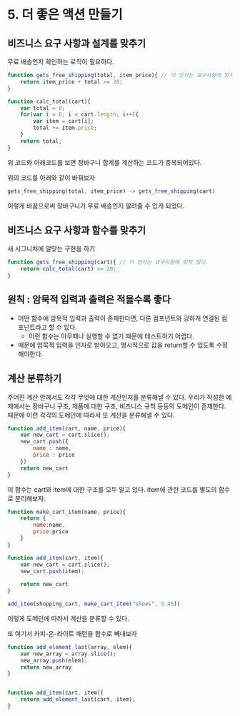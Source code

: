 # 5. 더 좋은 액션 만들기 


## 비즈니스 요구 사항과 설계를 맞추기 

무료 배송인지 확인하는 로직이 필요하다. 

```javascript
function gets_free_shipping(total, item_price){ // 이 인자는 요구사항에 맞지 않다.
	return item_price + total >= 20;
}
```


```javascript
function calc_total(cart){
	var total = 0;
	for(var i = 0; i < cart.length; i++){
		var item = cart[i];
		total += item.price;
	}
	return total; 
}
```

위 코드와 아래코드를 보면 장바구니 합계를 계산하는 코드가 중복되어있다. 

위의 코드를 아래와 같이 바꿔보자
```javascript
gets_free_shipping(total, item_price) -> gets_free_shipping(cart)
```
이렇게 바꿈으로써 장바구니가 무료 배송인지 알려줄 수 있게 되었다. 


## 비즈니스 요구 사항과 함수를 맞추기 

새 시그니처에 알맞는 구현을 하기 
```javascript
function gets_free_shipping(cart){ // 이 인자는 요구사항에 맞지 않다.
	return calc_total(cart) >= 20; 
}
```



## 원칙 : 암묵적 입력과 출력은 적을수록 좋다 

- 어떤 함수에 암묵적 입력과 출력이 존재한다면, 다른 컴포넌트와 강하게 연결된 컴포넌트라고 할 수 있다. 
	- 이런 함수는 아무때나 실행할 수 없기 때문에 테스트하기 어렵다. 
- 때문에 암묵적 입력을 인자로 받아오고, 명시적으로 값을 return할 수 있도록 수정해야한다. 



## 계산 분류하기 

주어진 계산 안에서도 각각 무엇에 대한 계산인지를 분류해낼 수 있다. 우리가 작성한 예제에서는 장바구니 구조, 제품에 대한 구조, 비즈니스 규칙 등등의 도메인이 존재한다. 때문에 이런 각각의 도메인에 따라서 또 계산을 분류해낼 수 있다. 


```javascript
function add_item(cart, name, price){
	var new_cart = cart.slice();
	new_cart.push({
		name : name,
		price : price
	})
	return new_cart
}
```
이 함수는 cart와 item에 대한 구조를 모두 알고 있다. item에 관한 코드를 별도의 함수로 분리해보자. 


```javascript
function make_cart_item(name, price){
	return {
		name:name,
		price:price
	}
}
```

```javascript
function add_item(cart, item){
	var new_cart = cart.slice();
	new_cart.push(item);
	
	return new_cart
}

add_item(shopping_cart, make_cart_item("shoes", 3.45))
```
이렇게 도메인에 따라서 계산을 분류할 수 있다. 

또 여기서 카피-온-라이트 패턴을 함수로 빼내보자 

```javascript
function add_element_last(array, elem){
	var new_array = array.slice();
	new_array.push(elem);
	return new_array
}


function add_item(cart, item){
	return add_element_last(cart, item);
}
```
































